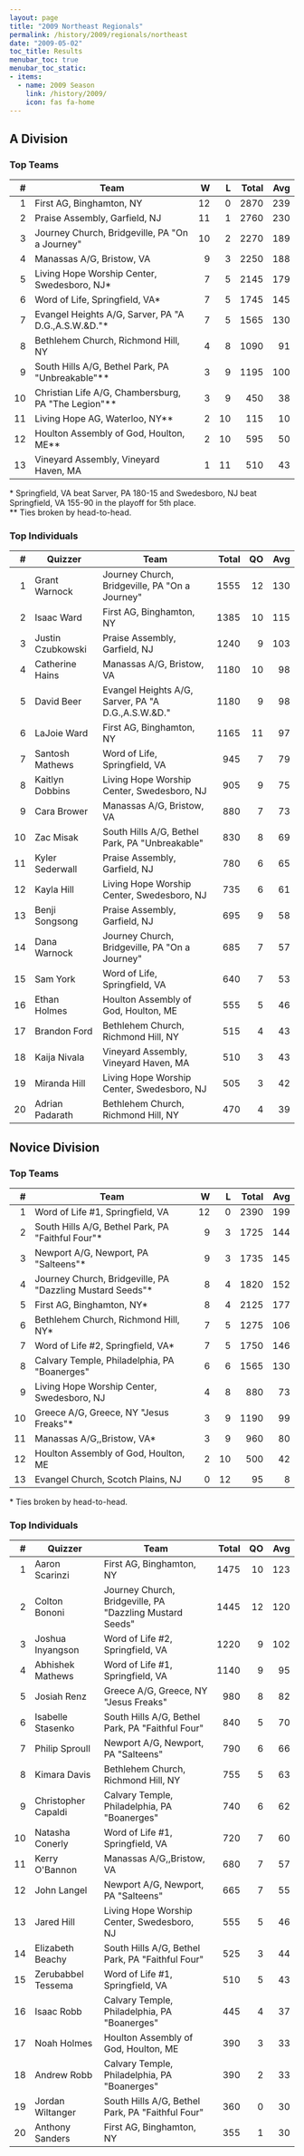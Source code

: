 ```yaml
---
layout: page
title: "2009 Northeast Regionals"
permalink: /history/2009/regionals/northeast
date: "2009-05-02"
toc_title: Results
menubar_toc: true
menubar_toc_static:
- items:
  - name: 2009 Season
    link: /history/2009/
    icon: fas fa-home
---
```


## A Division

### Top Teams

|    # | Team                                                |    W |    L | Total |  Avg |
| ---: | --------------------------------------------------- | ---: | ---: | ----: | ---: |
|    1 | First AG, Binghamton, NY                            |   12 |    0 |  2870 |  239 |
|    2 | Praise Assembly, Garfield, NJ                       |   11 |    1 |  2760 |  230 |
|    3 | Journey Church, Bridgeville, PA "On a Journey"      |   10 |    2 |  2270 |  189 |
|    4 | Manassas A/G, Bristow, VA                           |    9 |    3 |  2250 |  188 |
|    5 | Living Hope Worship Center, Swedesboro, NJ*         |    7 |    5 |  2145 |  179 |
|    6 | Word of Life, Springfield, VA*                      |    7 |    5 |  1745 |  145 |
|    7 | Evangel Heights A/G, Sarver, PA "A D.G.,A.S.W.&D."* |    7 |    5 |  1565 |  130 |
|    8 | Bethlehem Church, Richmond Hill, NY                 |    4 |    8 |  1090 |   91 |
|    9 | South Hills A/G, Bethel Park, PA "Unbreakable"**    |    3 |    9 |  1195 |  100 |
|   10 | Christian Life A/G, Chambersburg, PA "The Legion"** |    3 |    9 |   450 |   38 |
|   11 | Living Hope AG, Waterloo, NY**                      |    2 |   10 |   115 |   10 |
|   12 | Houlton Assembly of God, Houlton, ME**              |    2 |   10 |   595 |   50 |
|   13 | Vineyard Assembly, Vineyard Haven, MA               |    1 |   11 |   510 |   43 |

\* Springfield, VA beat Sarver, PA 180-15 and Swedesboro, NJ beat Springfield, VA 155-90 in the playoff for 5th place.\
\*\* Ties broken by head-to-head.

### Top Individuals

|    # | Quizzer           | Team                                               | Total |   QO |  Avg |
| ---: | ----------------- | -------------------------------------------------- | ----: | ---: | ---: |
|    1 | Grant Warnock     | Journey Church, Bridgeville, PA "On a Journey"     |  1555 |   12 |  130 |
|    2 | Isaac Ward        | First AG, Binghamton, NY                           |  1385 |   10 |  115 |
|    3 | Justin Czubkowski | Praise Assembly, Garfield, NJ                      |  1240 |    9 |  103 |
|    4 | Catherine Hains   | Manassas A/G, Bristow, VA                          |  1180 |   10 |   98 |
|    5 | David Beer        | Evangel Heights A/G, Sarver, PA "A D.G.,A.S.W.&D." |  1180 |    9 |   98 |
|    6 | LaJoie Ward       | First AG, Binghamton, NY                           |  1165 |   11 |   97 |
|    7 | Santosh Mathews   | Word of Life, Springfield, VA                      |   945 |    7 |   79 |
|    8 | Kaitlyn Dobbins   | Living Hope Worship Center, Swedesboro, NJ         |   905 |    9 |   75 |
|    9 | Cara Brower       | Manassas A/G, Bristow, VA                          |   880 |    7 |   73 |
|   10 | Zac Misak         | South Hills A/G, Bethel Park, PA "Unbreakable"     |   830 |    8 |   69 |
|   11 | Kyler Sederwall   | Praise Assembly, Garfield, NJ                      |   780 |    6 |   65 |
|   12 | Kayla Hill        | Living Hope Worship Center, Swedesboro, NJ         |   735 |    6 |   61 |
|   13 | Benji Songsong    | Praise Assembly, Garfield, NJ                      |   695 |    9 |   58 |
|   14 | Dana Warnock      | Journey Church, Bridgeville, PA "On a Journey"     |   685 |    7 |   57 |
|   15 | Sam York          | Word of Life, Springfield, VA                      |   640 |    7 |   53 |
|   16 | Ethan Holmes      | Houlton Assembly of God, Houlton, ME               |   555 |    5 |   46 |
|   17 | Brandon Ford      | Bethlehem Church, Richmond Hill, NY                |   515 |    4 |   43 |
|   18 | Kaija Nivala      | Vineyard Assembly, Vineyard Haven, MA              |   510 |    3 |   43 |
|   19 | Miranda Hill      | Living Hope Worship Center, Swedesboro, NJ         |   505 |    3 |   42 |
|   20 | Adrian Padarath   | Bethlehem Church, Richmond Hill, NY                |   470 |    4 |   39 |

## Novice Division

### Top Teams

|    # | Team                                                      |    W |    L | Total |  Avg |
| ---: | --------------------------------------------------------- | ---: | ---: | ----: | ---: |
|    1 | Word of Life #1, Springfield, VA                          |   12 |    0 |  2390 |  199 |
|    2 | South Hills A/G, Bethel Park, PA "Faithful Four"*         |    9 |    3 |  1725 |  144 |
|    3 | Newport A/G, Newport, PA "Salteens"*                      |    9 |    3 |  1735 |  145 |
|    4 | Journey Church, Bridgeville, PA "Dazzling Mustard Seeds"* |    8 |    4 |  1820 |  152 |
|    5 | First AG, Binghamton, NY*                                 |    8 |    4 |  2125 |  177 |
|    6 | Bethlehem Church, Richmond Hill, NY*                      |    7 |    5 |  1275 |  106 |
|    7 | Word of Life #2, Springfield, VA*                         |    7 |    5 |  1750 |  146 |
|    8 | Calvary Temple, Philadelphia, PA "Boanerges"              |    6 |    6 |  1565 |  130 |
|    9 | Living Hope Worship Center, Swedesboro, NJ                |    4 |    8 |   880 |   73 |
|   10 | Greece A/G, Greece, NY "Jesus Freaks"*                    |    3 |    9 |  1190 |   99 |
|   11 | Manassas A/G,,Bristow, VA*                                |    3 |    9 |   960 |   80 |
|   12 | Houlton Assembly of God, Houlton, ME                      |    2 |   10 |   500 |   42 |
|   13 | Evangel Church, Scotch Plains, NJ                         |    0 |   12 |    95 |    8 |

\* Ties broken by head-to-head.

### Top Individuals

|    # | Quizzer             | Team                                                     | Total |   QO |  Avg |
| ---: | ------------------- | -------------------------------------------------------- | ----: | ---: | ---: |
|    1 | Aaron Scarinzi      | First AG, Binghamton, NY                                 |  1475 |   10 |  123 |
|    2 | Colton Bononi       | Journey Church, Bridgeville, PA "Dazzling Mustard Seeds" |  1445 |   12 |  120 |
|    3 | Joshua Inyangson    | Word of Life #2, Springfield, VA                         |  1220 |    9 |  102 |
|    4 | Abhishek Mathews    | Word of Life #1, Springfield, VA                         |  1140 |    9 |   95 |
|    5 | Josiah Renz         | Greece A/G, Greece, NY "Jesus Freaks"                    |   980 |    8 |   82 |
|    6 | Isabelle Stasenko   | South Hills A/G, Bethel Park, PA "Faithful Four"         |   840 |    5 |   70 |
|    7 | Philip Sproull      | Newport A/G, Newport, PA "Salteens"                      |   790 |    6 |   66 |
|    8 | Kimara Davis        | Bethlehem Church, Richmond Hill, NY                      |   755 |    5 |   63 |
|    9 | Christopher Capaldi | Calvary Temple, Philadelphia, PA "Boanerges"             |   740 |    6 |   62 |
|   10 | Natasha Conerly     | Word of Life #1, Springfield, VA                         |   720 |    7 |   60 |
|   11 | Kerry O'Bannon      | Manassas A/G,,Bristow, VA                                |   680 |    7 |   57 |
|   12 | John Langel         | Newport A/G, Newport, PA "Salteens"                      |   665 |    7 |   55 |
|   13 | Jared Hill          | Living Hope Worship Center, Swedesboro, NJ               |   555 |    5 |   46 |
|   14 | Elizabeth Beachy    | South Hills A/G, Bethel Park, PA "Faithful Four"         |   525 |    3 |   44 |
|   15 | Zerubabbel Tessema  | Word of Life #1, Springfield, VA                         |   510 |    5 |   43 |
|   16 | Isaac Robb          | Calvary Temple, Philadelphia, PA "Boanerges"             |   445 |    4 |   37 |
|   17 | Noah Holmes         | Houlton Assembly of God, Houlton, ME                     |   390 |    3 |   33 |
|   18 | Andrew Robb         | Calvary Temple, Philadelphia, PA "Boanerges"             |   390 |    2 |   33 |
|   19 | Jordan Wiltanger    | South Hills A/G, Bethel Park, PA "Faithful Four"         |   360 |    0 |   30 |
|   20 | Anthony Sanders     | First AG, Binghamton, NY                                 |   355 |    1 |   30 |
